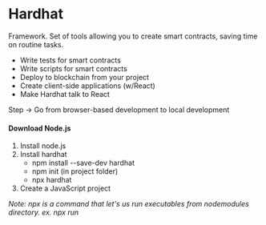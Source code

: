 # Hardhat

Framework. Set of tools allowing you to create smart contracts, saving time on routine tasks.

- Write tests for smart contracts
- Write scripts for smart contracts
- Deploy to blockchain from your project
- Create client-side applications (w/React)
- Make Hardhat talk to React

Step -> Go from browser-based development to local development

#### Download Node.js

1. Install node.js
2. Install hardhat
    - npm install --save-dev hardhat
    - npm init (in project folder)
    - npx hardhat
3. Create a JavaScript project

<i>Note: npx is a command that let's us run executables from nodemodules directory. ex. npx run</i>